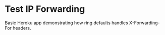 # Test IP Forwarding

Basic Heroku app demonstrating how ring defaults handles X-Forwarding-For headers.

